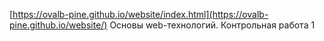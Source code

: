[https://ovalb-pine.github.io/website/index.html](https://ovalb-pine.github.io/website/)
Основы web-технологий. Контрольная работа 1
